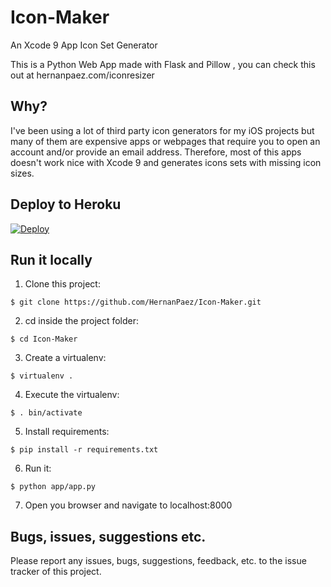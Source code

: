 # Icon-Maker
An Xcode 9 App Icon Set Generator

This is a Python Web App made with Flask and Pillow , you can check this out at hernanpaez.com/iconresizer

## Why?

I've been using a lot of third party icon generators for my iOS projects but many of them are expensive apps or webpages that require you to open an account and/or provide an email address. Therefore, most of this apps doesn't work nice with Xcode 9 and generates icons sets with missing icon sizes. 

## Deploy to Heroku

[![Deploy](https://www.herokucdn.com/deploy/button.svg)](https://heroku.com/deploy)

## Run it locally

1. Clone this project: 
``` 
$ git clone https://github.com/HernanPaez/Icon-Maker.git
```
2. cd inside the project folder:  
```
$ cd Icon-Maker
```
3. Create a virtualenv: 
```
$ virtualenv .
```
4. Execute the virtualenv: 
```
$ . bin/activate
```
5. Install requirements:
```
$ pip install -r requirements.txt
```
6. Run it: 
```
$ python app/app.py
```
7. Open you browser and navigate to localhost:8000

## Bugs, issues, suggestions etc.

Please report any issues, bugs, suggestions, feedback, etc. to the issue tracker of this project.

